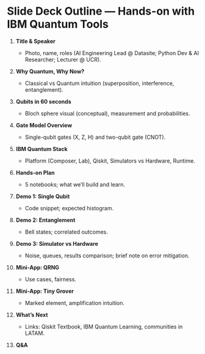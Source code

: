 # Slide Deck Outline — Hands-on with IBM Quantum Tools

1. **Title & Speaker**
   - Photo, name, roles (AI Engineering Lead @ Datasite; Python Dev & AI Researcher; Lecturer @ UCR).

2. **Why Quantum, Why Now?**
   - Classical vs Quantum intuition (superposition, interference, entanglement).

3. **Qubits in 60 seconds**
   - Bloch sphere visual (conceptual), measurement and probabilities.

4. **Gate Model Overview**
   - Single-qubit gates (X, Z, H) and two-qubit gate (CNOT).

5. **IBM Quantum Stack**
   - Platform (Composer, Lab), Qiskit, Simulators vs Hardware, Runtime.

6. **Hands-on Plan**
   - 5 notebooks; what we’ll build and learn.

7. **Demo 1: Single Qubit**
   - Code snippet; expected histogram.

8. **Demo 2: Entanglement**
   - Bell states; correlated outcomes.

9. **Demo 3: Simulator vs Hardware**
   - Noise, queues, results comparison; brief note on error mitigation.

10. **Mini-App: QRNG**
    - Use cases, fairness.

11. **Mini-App: Tiny Grover**
    - Marked element, amplification intuition.

12. **What’s Next**
    - Links: Qiskit Textbook, IBM Quantum Learning, communities in LATAM.

13. **Q&A**
